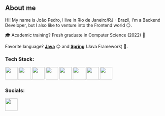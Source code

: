 ## About me
Hi! My name is João Pedro, I live in Rio de Janeiro/RJ - Brazil, I'm a Backend Developer, but I also like to venture into the Frontend world 😏.

🎓 Academic training? Fresh graduate in Computer Science (2022) 🥳

Favorite language? <a href="https://www.java.com" target="_blank"><b>Java</b></a> 😍 and <a href="https://spring.io" target="_blank"><b>Spring</b></a> (Java Framework) 🥰.

### Tech Stack:
<div>

<abbr title="Java" style="text-decoration: none;">
<a href="https://www.java.com" target="_blank">
<img src="https://cdn.jsdelivr.net/gh/devicons/devicon/icons/java/java-original.svg" height="40" width="40"/>
</a>
</abbr>

<abbr title="Spring" style="text-decoration: none;">
<a href="https://spring.io" target="_blank">
<img src="https://cdn.jsdelivr.net/gh/devicons/devicon/icons/spring/spring-original.svg" height="40" width="40"/>
</a>
</abbr>

</abbr>
<abbr title="HTML5" style="text-decoration: none;">
<img src="https://cdn.jsdelivr.net/gh/devicons/devicon/icons/html5/html5-original.svg" height="40" width="40"/>
</abbr>

<abbr title="CSS3" style="text-decoration: none;">
<img src="https://cdn.jsdelivr.net/gh/devicons/devicon/icons/css3/css3-original.svg" height="40" width="40"/>
</abbr>

<abbr title="JavaScript" style="text-decoration: none;">
<a href="https://developer.mozilla.org/pt-BR/docs/Web/JavaScript" target="_blank">
<img src="https://cdn.jsdelivr.net/gh/devicons/devicon/icons/javascript/javascript-original.svg" height="40" width="40"/>
</a>
</abbr>

<abbr title="NodeJS" style="text-decoration: none;">
<a href="https://nodejs.org" target="_blank">
<img src="https://cdn.jsdelivr.net/gh/devicons/devicon/icons/nodejs/nodejs-original.svg" height="40" width="40"/>
</a>
</abbr>

<abbr title="Oracle" style="text-decoration: none;">
<a href="https://www.oracle.com" target="_blank">
<img src="https://cdn.jsdelivr.net/gh/devicons/devicon/icons/oracle/oracle-original.svg" height="40", width="40"/>
</a>
</abbr>

<abbr title="MySQL" style="text-decoration: none;">
<a href="https://www.mysql.com" target="_blank">
<img src="https://cdn.jsdelivr.net/gh/devicons/devicon/icons/mysql/mysql-original.svg" height="40", width="40"/>
</a>
</abbr>
</div>

### Socials:

<div>
<a href="https://www.linkedin.com/in/joão-pedro-rodrigues-diniz-339a1a180/" target="_blank">
<img src="https://cdn.jsdelivr.net/gh/devicons/devicon/icons/linkedin/linkedin-original.svg" height="40", width="40"/>
</a>
</div>
